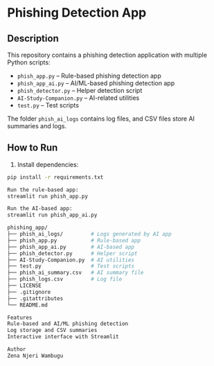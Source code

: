 # Phishing Detection App

## Description
This repository contains a phishing detection application with multiple Python scripts:

- `phish_app.py` – Rule-based phishing detection app  
- `phish_app_ai.py` – AI/ML-based phishing detection app  
- `phish_detector.py` – Helper detection script  
- `AI-Study-Companion.py` – AI-related utilities  
- `test.py` – Test scripts  

The folder `phish_ai_logs` contains log files, and CSV files store AI summaries and logs.

## How to Run
1. Install dependencies:
```bash
pip install -r requirements.txt

Run the rule-based app:
streamlit run phish_app.py

Run the AI-based app:
streamlit run phish_app_ai.py

phishing_app/
├── phish_ai_logs/         # Logs generated by AI app
├── phish_app.py           # Rule-based app
├── phish_app_ai.py        # AI-based app
├── phish_detector.py      # Helper script
├── AI-Study-Companion.py  # AI utilities
├── test.py                # Test scripts
├── phish_ai_summary.csv   # AI summary file
├── phish_logs.csv         # Log file
├── LICENSE
├── .gitignore
├── .gitattributes
└── README.md

Features
Rule-based and AI/ML phishing detection
Log storage and CSV summaries
Interactive interface with Streamlit

Author
Zena Njeri Wambugu

